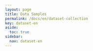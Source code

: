 ```yaml
---
layout: page
title: Data Samples
permalink: /docs/en/dataset-collection
key: dataset-en
aside:
  toc: true
sidebar:
  nav: dataset-en
---
```



<head>
    <style>
        .container {
            display: flex;
            justify-content: space-between; Creates space around items
        }

        .image-with-caption {
            width: 110%;
            margin: auto;
        }

        .image-with-caption img {
            width: 50%;
            height: auto;
        }

        .image-with-caption figcaption {
            text-align: center;
        }
    </style>
</head>

<br>

**ABC News with Auslan (Auslan)**

<figure class="image-with-caption">
    <img src="../assets/images/ABC_1.gif">
</figure>

<br>

<figure class="image-with-caption">
    <img src="../assets/images/ABC_2.gif">
</figure>

<br>
**YouTube Sources (BSL & NZSL)**

<figure class="image-with-caption">
    <img src="../assets/images/BNZ_1.gif">
</figure>

<br>

<figure class="image-with-caption">
    <img src="../assets/images/BNZ_2.gif">
</figure>

<br>

**Lab Data**

